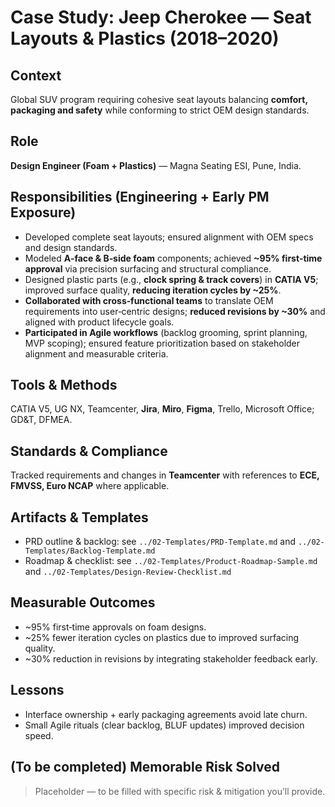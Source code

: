 # Case Study: Jeep Cherokee — Seat Layouts & Plastics (2018–2020)

## Context
Global SUV program requiring cohesive seat layouts balancing **comfort, packaging and safety** while conforming to strict OEM design standards.

## Role
**Design Engineer (Foam + Plastics)** — Magna Seating ESI, Pune, India.

## Responsibilities (Engineering + Early PM Exposure)
- Developed complete seat layouts; ensured alignment with OEM specs and design standards.
- Modeled **A‑face & B‑side foam** components; achieved **~95% first‑time approval** via precision surfacing and structural compliance.
- Designed plastic parts (e.g., **clock spring & track covers**) in **CATIA V5**; improved surface quality, **reducing iteration cycles by ~25%**.
- **Collaborated with cross‑functional teams** to translate OEM requirements into user‑centric designs; **reduced revisions by ~30%** and aligned with product lifecycle goals.
- **Participated in Agile workflows** (backlog grooming, sprint planning, MVP scoping); ensured feature prioritization based on stakeholder alignment and measurable criteria.

## Tools & Methods
CATIA V5, UG NX, Teamcenter, **Jira**, **Miro**, **Figma**, Trello, Microsoft Office; GD&T, DFMEA.

## Standards & Compliance
Tracked requirements and changes in **Teamcenter** with references to **ECE, FMVSS, Euro NCAP** where applicable.

## Artifacts & Templates
- PRD outline & backlog: see `../02-Templates/PRD-Template.md` and `../02-Templates/Backlog-Template.md`
- Roadmap & checklist: see `../02-Templates/Product-Roadmap-Sample.md` and `../02-Templates/Design-Review-Checklist.md`

## Measurable Outcomes
- ~95% first‑time approvals on foam designs.
- ~25% fewer iteration cycles on plastics due to improved surfacing quality.
- ~30% reduction in revisions by integrating stakeholder feedback early.

## Lessons
- Interface ownership + early packaging agreements avoid late churn.
- Small Agile rituals (clear backlog, BLUF updates) improved decision speed.

## (To be completed) Memorable Risk Solved
> Placeholder — to be filled with specific risk & mitigation you’ll provide.

